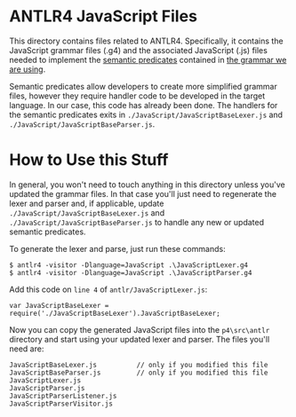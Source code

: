 # ANTLR4 JavaScript Files

This directory contains files related to ANTLR4. Specifically, it contains the JavaScript grammar files (.g4) and the associated JavaScript (.js) files needed to implement the [semantic predicates](https://github.com/antlr/antlr4/blob/master/doc/predicates.md) contained in [the grammar we are using](https://github.com/antlr/grammars-v4/tree/master/javascript).

Semantic predicates allow developers to create more simplified grammar files, however they require handler code to be developed in the target language. In our case, this code has already been done. The handlers for the semantic predicates exits in `./JavaScript/JavaScriptBaseLexer.js` and `./JavaScript/JavaScriptBaseParser.js`.

# How to Use this Stuff

In general, you won't need to touch anything in this directory unless you've updated the grammar files. In that case you'll just need to regenerate the lexer and parser and, if applicable, update `./JavaScript/JavaScriptBaseLexer.js` and `./JavaScript/JavaScriptBaseParser.js` to handle any new or updated semantic predicates.

To generate the lexer and parse, just run these commands:

```
$ antlr4 -visitor -Dlanguage=JavaScript .\JavaScriptLexer.g4
$ antlr4 -visitor -Dlanguage=JavaScript .\JavaScriptParser.g4
```

Add this code on `line 4` of `antlr/JavaScriptLexer.js`:
```
var JavaScriptBaseLexer = require('./JavaScriptBaseLexer').JavaScriptBaseLexer;
```

Now you can copy the generated JavaScript files into the `p4\src\antlr` directory and start using your updated lexer and parser. The files you'll need are:

```
JavaScriptBaseLexer.js          // only if you modified this file
JavaScriptBaseParser.js         // only if you modified this file
JavaScriptLexer.js
JavaScriptParser.js
JavaScriptParserListener.js
JavaScriptParserVisitor.js
```
